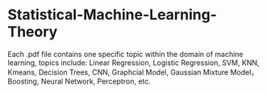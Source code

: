 # Statistical-Machine-Learning-Theory

Each .pdf file contains one specific topic within the domain of machine learning, topics include:
Linear Regression, Logistic Regression, SVM, KNN, Kmeans, Decision Trees, CNN, Graphcial Model, Gaussian Mixture Model，
Boosting, Neural Network, Perceptron, etc.
